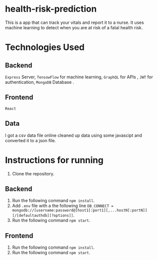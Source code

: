 # health-risk-prediction
This is a app that can track your vitals and report it to a nurse. It uses machine learning to detect when you are at risk of a fatal health risk. 

<h1>Technologies Used</h1>
<h2> Backend </h2>

`Express` Server, `TensowFlow` for machine learning, `GraphQL` for APIs , `JWT` for authentication, `MongoDB` Database . 

<h2> Frontend </h2>

`React`

<h2>Data</h2>
I got a csv data file online cleaned up data using some javascipt and converted it to a json file.


<h1> Instructions for running </h1>

1. Clone the repository.

<h2> Backend </h2>

1. Run the following command `npm install`.
2. Add `.env` file with a the following line `DB_CONNECT = mongodb://[username:password@]host1[:port1][,...hostN[:portN]][/[defaultauthdb][?options]]`.
3. Run the following command `npm start`.


<h2> Frontend </h2>

1. Run the following command `npm install`.
2. Run the following command `npm start`.
